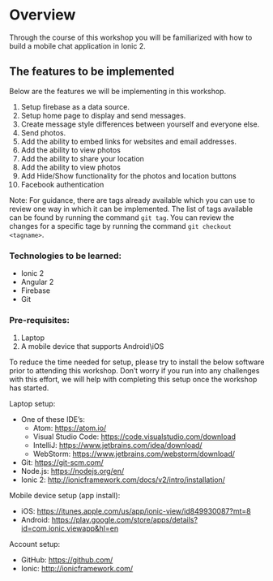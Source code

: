 # Overview
Through the course of this workshop you will be familiarized with how to build a mobile chat application in Ionic 2.

## The features to be implemented
Below are the features we will be implementing in this workshop.
1. Setup firebase as a data source.
2. Setup home page to display and send messages.
3. Create message style differences between yourself and everyone else.
4. Send photos.
5. Add the ability to embed links for websites and email addresses.
6. Add the ability to view photos
7. Add the ability to share your location
8. Add the ability to view photos
9. Add Hide/Show functionality for the photos and location buttons
10. Facebook authentication

Note: For guidance, there are tags already available which you can use to review one way in which it can be implemented.  The list of tags available can be found by running the command `git tag`.  You can review the changes for a specific tage by running the command `git checkout <tagname>`.

### Technologies to be learned:

- Ionic 2
- Angular 2
- Firebase
- Git

### Pre-requisites:

1. Laptop
2. A mobile device that supports Android\iOS

To reduce the time needed for setup, please try to install the below software prior to attending this workshop.  Don’t worry if you run into any challenges with this effort, we will help with completing this setup once the workshop has started.

Laptop setup:

- One of these IDE’s:
  * Atom: https://atom.io/
  * Visual Studio Code: https://code.visualstudio.com/download
  * IntelliJ: https://www.jetbrains.com/idea/download/
  * WebStorm: https://www.jetbrains.com/webstorm/download/
- Git: https://git-scm.com/
- Node.js: https://nodejs.org/en/
- Ionic 2: http://ionicframework.com/docs/v2/intro/installation/

Mobile device setup (app install):
- iOS: https://itunes.apple.com/us/app/ionic-view/id849930087?mt=8
- Android: https://play.google.com/store/apps/details?id=com.ionic.viewapp&hl=en

Account setup:
- GitHub: https://github.com/
- Ionic: http://ionicframework.com/